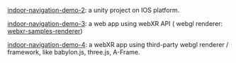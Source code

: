 [indoor-navigation-demo-2](https://youtube.com/shorts/Yc8m0P0k_1w): a unity project on IOS platform.

[indoor-navigation-demo-3](https://webxr-indoor-navigation.github.io/indoor-navigation-demo-3.html): a web app using webXR API ( webgl renderer: [webxr-samples-renderer](https://github.com/immersive-web/webxr-samples/tree/main/js/render))

[indoor-navigation-demo-4](https://webxr-indoor-navigation.github.io/indoor-navigation-demo-4.html): a webXR app using third-party webgl renderer / framework, like babylon.js, three.js, A-Frame.


